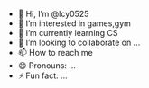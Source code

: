 - 👋 Hi, I’m @lcy0525
- 👀 I’m interested in games,gym
- 🌱 I’m currently learning CS
- 💞️ I’m looking to collaborate on ...
- 📫 How to reach me  
- 😄 Pronouns: ...
- ⚡ Fun fact: ...

<!---
lcy0525/lcy0525 is a ✨ special ✨ repository because its `README.md` (this file) appears on your GitHub profile.
You can click the Preview link to take a look at your changes.
--->
